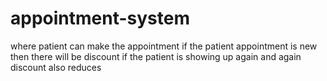 # appointment-system
where patient can make the appointment if the patient appointment is new then there will be discount  if the patient is showing up again and again  discount also reduces 
